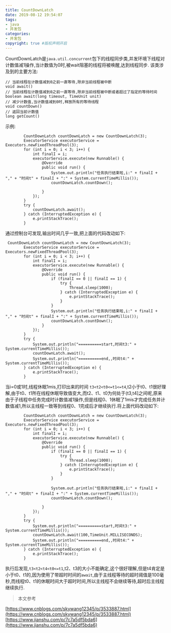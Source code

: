 ```yaml
---
title: CountDownLatch
date: 2019-08-12 19:54:07
tags:
- java
- 并发包
categories:
- 并发包   
copyright: true #版权声明开启       
---
```


CountDownLatch是``java.util.concurrent``包下的线程同步类,并发环境下线程对计数值减1操作,当计数值为0时,被wait阻塞的线程将被唤醒,达到线程同步.
该类涉及到的主要方法:
```
// 当前线程在计数值减到0之前一直等待,除非当前线程被中断
void await()
// 当前线程在计数值减到0之前一直等待,除非当前线程被中断或者超过了指定的等待时间
boolean await(long timeout, TimeUnit unit)
// 减少计数值,当计数值减到0时,释放所有的等待线程
void countDown()
// 返回当前计数值
long getCount()
```
示例:
```
        CountDownLatch countDownLatch = new CountDownLatch(3);
        ExecutorService executorService = Executors.newFixedThreadPool(3);
        for (int i = 0; i < 3; i++) {
            int finalI = i;
            executorService.execute(new Runnable() {
                @Override
                public void run() {
                    System.out.println("任务执行结束啦,i:" + finalI + "," + "时间t" + finalI + ":" + System.currentTimeMillis());
                    countDownLatch.countDown();

                }
            });
        }
        try {
            countDownLatch.await();
        } catch (InterruptedException e) {
            e.printStackTrace();
        }
```
通过控制台可发现,输出时间几乎一致,把上面的代码改动如下:
```
 CountDownLatch countDownLatch = new CountDownLatch(3);
        ExecutorService executorService = Executors.newFixedThreadPool(3);
        for (int i = 0; i < 3; i++) {
            int finalI = i;
            executorService.execute(new Runnable() {
                @Override
                public void run() {
                    if (finalI == 0 || finalI == 1) {
                        try {
                            Thread.sleep(1000);
                        } catch (InterruptedException e) {
                            e.printStackTrace();
                        }
                    }
                    System.out.println("任务执行结束啦,i:" + finalI + "," + "时间t" + finalI + ":" + System.currentTimeMillis());
                    countDownLatch.countDown();
                }
            });
        }
        try {
            System.out.println("==========start,时间t3:" + System.currentTimeMillis());
            countDownLatch.await();
            System.out.println("==========end,,时间t4:" + System.currentTimeMillis());
        } catch (InterruptedException e) {
            e.printStackTrace();
        }
```
当i=0或1时,线程休眠1mis,打印出来的时间 ``t3<t2<t0<=t1<=t4``,t2小于t0、t1很好理解,由于t0、t1所在线程休眠导致值变大,而t2、t1、t0为何处于(t3,t4]之间呢,原来由于子线程中任务完成时计数值减1操作,但是线程0、1休眠了1mis才完成任务并计数值减1,所以主线程一致等到线程0、1完成后才继续执行.将上面代码改动如下:
```
        CountDownLatch countDownLatch = new CountDownLatch(3);
        ExecutorService executorService = Executors.newFixedThreadPool(3);
        for (int i = 0; i < 3; i++) {
            int finalI = i;
            executorService.execute(new Runnable() {
                @Override
                public void run() {
                    if (finalI == 0 || finalI == 1) {
                        try {
                            Thread.sleep(1000);
                        } catch (InterruptedException e) {
                            e.printStackTrace();
                        }
                    }

                    System.out.println("任务执行结束啦,i:" + finalI + "," + "时间t" + finalI + ":" + System.currentTimeMillis());
                    countDownLatch.countDown();

                }
            });
        }
        try {
            System.out.println("==========start,时间t3:" + System.currentTimeMillis());
            countDownLatch.await(100,TimeUnit.MILLISECONDS);
            System.out.println("==========end,,时间t4:" + System.currentTimeMillis());
        } catch (InterruptedException e) {
            e.printStackTrace();
        }
```
执行后发现,``t3<t2<t4<t0<=t1``,t2、t3的大小不能确定,这个很好理解,但是t4肯定是小于t0、t1的,因为使用了带超时时间的``await``,由于主线程等待的超时阈值是100毫秒,而线程t0、t1的休眠时间大于超时时间,所以主线程不会继续等待,超时后主线程继续执行.

> 本文参考

[https://www.cnblogs.com/skywang12345/p/3533887.html](https://www.cnblogs.com/skywang12345/p/3533887.html)  
[https://www.jianshu.com/p/7c7a5df5bda6](https://www.jianshu.com/p/7c7a5df5bda6)

